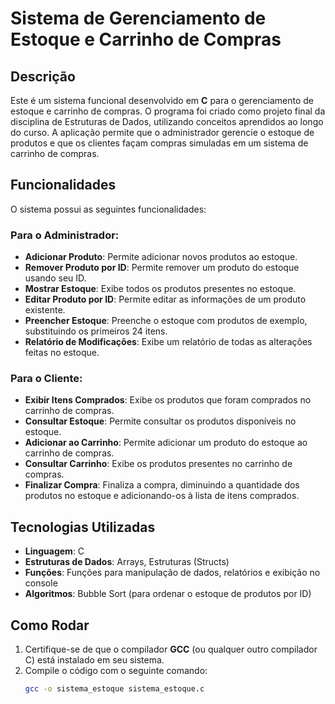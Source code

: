 # Sistema de Gerenciamento de Estoque e Carrinho de Compras

## Descrição

Este é um sistema funcional desenvolvido em **C** para o gerenciamento de estoque e carrinho de compras. O programa foi criado como projeto final da disciplina de Estruturas de Dados, utilizando conceitos aprendidos ao longo do curso. A aplicação permite que o administrador gerencie o estoque de produtos e que os clientes façam compras simuladas em um sistema de carrinho de compras.

## Funcionalidades

O sistema possui as seguintes funcionalidades:

### **Para o Administrador:**
- **Adicionar Produto**: Permite adicionar novos produtos ao estoque.
- **Remover Produto por ID**: Permite remover um produto do estoque usando seu ID.
- **Mostrar Estoque**: Exibe todos os produtos presentes no estoque.
- **Editar Produto por ID**: Permite editar as informações de um produto existente.
- **Preencher Estoque**: Preenche o estoque com produtos de exemplo, substituindo os primeiros 24 itens.
- **Relatório de Modificações**: Exibe um relatório de todas as alterações feitas no estoque.

### **Para o Cliente:**
- **Exibir Itens Comprados**: Exibe os produtos que foram comprados no carrinho de compras.
- **Consultar Estoque**: Permite consultar os produtos disponíveis no estoque.
- **Adicionar ao Carrinho**: Permite adicionar um produto do estoque ao carrinho de compras.
- **Consultar Carrinho**: Exibe os produtos presentes no carrinho de compras.
- **Finalizar Compra**: Finaliza a compra, diminuindo a quantidade dos produtos no estoque e adicionando-os à lista de itens comprados.

## Tecnologias Utilizadas

- **Linguagem**: C
- **Estruturas de Dados**: Arrays, Estruturas (Structs)
- **Funções**: Funções para manipulação de dados, relatórios e exibição no console
- **Algoritmos**: Bubble Sort (para ordenar o estoque de produtos por ID)

## Como Rodar

1. Certifique-se de que o compilador **GCC** (ou qualquer outro compilador C) está instalado em seu sistema.
2. Compile o código com o seguinte comando:
   ```bash
   gcc -o sistema_estoque sistema_estoque.c
